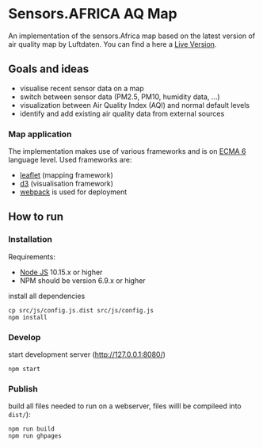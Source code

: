 # Sensors.AFRICA AQ Map
An implementation of the sensors.Africa map based on the latest version of air quality map by Luftdaten.
You can find a here a [Live Version](https://maps.luftdaten.info/).

## Goals and ideas
* visualise recent sensor data on a map
* switch between sensor data (PM2.5, PM10, humidity data, ...)
* visualization between Air Quality Index (AQI) and normal default levels
* identify and add existing air quality data from external sources

### Map application
The implementation makes use of various frameworks and is on [ECMA 6](https://developer.mozilla.org/de/docs/Web/JavaScript) language level. Used frameworks are:
* [leaflet](http://leafletjs.com/) (mapping framework)
* [d3](https://d3js.org/) (visualisation framework)
* [webpack](https://webpack.github.io/) is used for deployment

## How to run
### Installation
Requirements:
* [Node JS](https://nodejs.org/) 10.15.x or higher
* NPM should be version 6.9.x or higher

install all dependencies
```
cp src/js/config.js.dist src/js/config.js
npm install
```

### Develop
start development server (http://127.0.0.1:8080/)
```
npm start
```

### Publish
build all files needed to run on a webserver, files willl be compileed into `dist/`):
```
npm run build
npm run ghpages
```
